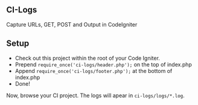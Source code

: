## CI-Logs

Capture URLs, GET, POST and Output in CodeIgniter


## Setup

 * Check out this project within the root of your Code Igniter.
 * Prepend `require_once('ci-logs/header.php');` on the top of index.php
 * Append `require_once('ci-logs/footer.php');` at the bottom of index.php
 * Done!

Now, browse your CI project. The logs will apear in `ci-logs/logs/*.log`.
